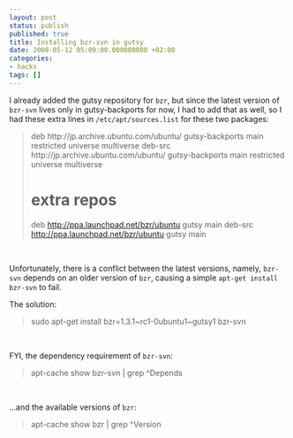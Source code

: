 ```yaml
---
layout: post
status: publish
published: true
title: Installing bzr-svn in gutsy
date: 2008-05-12 05:09:00.000000000 +02:00
categories:
- hacks
tags: []
---
```

I already added the gutsy repository for `bzr`, but since the latest version of `bzr-svn` lives only in gutsy-backports for now, I had to add that as well, so I had these extra lines in `/etc/apt/sources.list` for these two packages:

<blockquote>deb http://jp.archive.ubuntu.com/ubuntu/ gutsy-backports main restricted universe multiverse
deb-src http://jp.archive.ubuntu.com/ubuntu/ gutsy-backports main restricted universe multiverse

# extra repos
deb http://ppa.launchpad.net/bzr/ubuntu gutsy main
deb-src http://ppa.launchpad.net/bzr/ubuntu gutsy main
</blockquote><br />

Unfortunately, there is a conflict between the latest versions, namely, `bzr-svn` depends on an older version of `bzr`, causing a simple `apt-get install bzr-svn` to fail.

The solution:
<blockquote>sudo apt-get install bzr=1.3.1~rc1-0ubuntu1~gutsy1 bzr-svn</blockquote><br />

FYI, the dependency requirement of `bzr-svn`:<blockquote>apt-cache show bzr-svn | grep ^Depends</blockquote><br />

...and the available versions of `bzr`:<blockquote>apt-cache show bzr | grep ^Version</blockquote>
